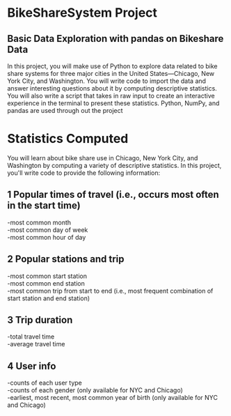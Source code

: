 # BikeShareSystem Project
## Basic Data Exploration with pandas on Bikeshare Data

In this project, you will make use of Python to explore data related to bike share systems for three major cities in the United States—Chicago, New York City, and Washington. You will write code to import the data and answer interesting questions about it by computing descriptive statistics. You will also write a script that takes in raw input to create an interactive experience in the terminal to present these statistics. Python, NumPy, and pandas are used through out the project

# Statistics Computed  
You will learn about bike share use in Chicago, New York City, and Washington by computing a variety of descriptive statistics. In this project, you'll write code to provide the following information:  

## 1 Popular times of travel (i.e., occurs most often in the start time)  
-most common month  
-most common day of week  
-most common hour of day  

## 2 Popular stations and trip  
-most common start station  
-most common end station  
-most common trip from start to end (i.e., most frequent combination of start station and end station)  
  
## 3 Trip duration  
-total travel time  
-average travel time  
  
## 4 User info  
-counts of each user type  
-counts of each gender (only available for NYC and Chicago)  
-earliest, most recent, most common year of birth (only available for NYC and Chicago)   

